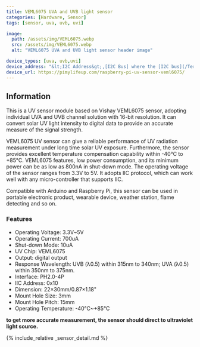 ```yaml
---
title: VEML6075 UVA and UVB light sensor
categories: [Hardware, Sensor]
tags: [sensor, uva, uvb, uvi]

image:
  path: /assets/img/VEML6075.webp
  src: /assets/img/VEML6075.webp
  alt: "VEML6075 UVA and UVB light sensor header image"

device_types: [uva, uvb,uvi]
device_address: "&lt;I2C Address&gt;,[I2C Bus] where the [I2C bus](/TerrariumPI/hardware#i2c-bus) is optional<br />Ex: `0x44`"
device_url: https://pimylifeup.com/raspberry-pi-uv-sensor-veml6075/
---
```


## Information

This is a UV sensor module based on Vishay VEML6075 sensor, adopting individual UVA and UVB channel solution with 16-bit resolution. It can convert solar UV light intensity to digital data to provide an accurate measure of the signal strength.

VEML6075 UV sensor can give a reliable performance of UV radiation measurement under long time solar UV exposure. Furthermore, the sensor provides excellent temperature compensation capability within -40℃ to +85℃. VEML6075 features, low power consumption, and its minimum power can be as low as 800nA in shut-down mode. The operating voltage of the sensor ranges from 3.3V to 5V. It adopts IIC protocol, which can work well with any micro-controller that supports IIC.

Compatible with Arduino and Raspberry Pi, this sensor can be used in portable electronic product, wearable device, weather station, flame detecting and so on.

### Features

- Operating Voltage: 3.3V~5V
- Operating Current: 700uA
- Shut-down Mode: 10uA
- UV Chip: VEML6075
- Output: digital output
- Response Wavelength: UVB (λ0.5) within 315nm to 340nm; UVA (λ0.5) within 350nm to 375nm.
- Interface: PH2.0-4P
- IIC Address: 0x10
- Dimension: 22×30mm/0.87×1.18"
- Mount Hole Size: 3mm
- Mount Hole Pitch: 15mm
- Operating Temperature: -40℃~+85℃

**to get more accurate measurement, the sensor should direct to ultraviolet light source.**

{% include_relative _sensor_detail.md %}
